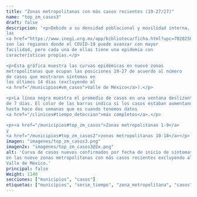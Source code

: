 ```yaml
---
title: "Zonas metropolitanas con más casos recientes (19-27/27)"
name: "top_zm_casos3"
draft: false
descripcion: '<p>Debido a su densidad poblacional y movilidad interna,
las
<a href="https://www.inegi.org.mx/app/biblioteca/ficha.html?upc=702825006792" target="_blank">zonas metropolitanas</a>
son las regiones donde el COVID-19 puede avanzar con mayor
facilidad, pero cada una de ellas tiene una epidemia con
características propias.</p>

<p>Esta gráfica muestra las curvas epidémicas en nueve zonas
metropolitanas que ocupan las posiciones 19-27 de acuerdo al número
de casos que mostraron síntomas en
los últimos 14 días (excluyendo al
<a href="/municipios#vm_casos">Valle de México</a>).</p>

<p>La línea negra muestra el promedio de casos en una ventana deslizante
de 7 días. El color de las barras indica si los casos estaban aumentando
hasta hace dos semanas que es cuando tenemos datos
<a href="/clinicos#tiempo_deteccion">más completos</a>.</p>

<p><a href="/municipios#top_zm_casos">Zonas metropolitanas 1-9</a>
y
<a href="/municipios#top_zm_casos2">zonas metropolitanas 10-18</a></p>'
imagen: "imagenes/top_zm_casos3.png"
imagen2x: "imagenes/top_zm_casos3@2x.png"
alt: 'Curva de casos nuevos confirmados por fecha de inicio de síntomas
en las nueve zonas metropolitanas con más casos recientes excluyendo al
Valle de México.'
principal: false
Weight: 1140
secciones: ["municipios", "casos"]
etiquetas: ["municipios", "serie_tiempo", "zona_metropolitana", "casos"]
---
```

